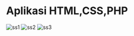 # Aplikasi HTML,CSS,PHP
![ss1](1b1d467b-5543-4500-87f0-bf02d13ddadc.jpeg)
![ss2](3c00ade1-7d8d-4b9d-bc81-fc9887982ec6.jpeg)
![ss3](8e365307-f4f1-4ae6-b2c1-8d3fa791076e.jpeg)
